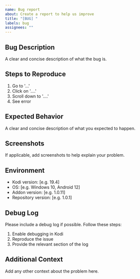 ```yaml
---
name: Bug report
about: Create a report to help us improve
title: "[BUG] "
labels: bug
assignees: ""
---
```


## Bug Description

A clear and concise description of what the bug is.

## Steps to Reproduce

1. Go to '...'
2. Click on '....'
3. Scroll down to '....'
4. See error

## Expected Behavior

A clear and concise description of what you expected to happen.

## Screenshots

If applicable, add screenshots to help explain your problem.

## Environment

- Kodi version: [e.g. 19.4]
- OS: [e.g. Windows 10, Android 12]
- Addon version: [e.g. 1.0.11]
- Repository version: [e.g. 1.0.1]

## Debug Log

Please include a debug log if possible. Follow these steps:

1. Enable debugging in Kodi
2. Reproduce the issue
3. Provide the relevant section of the log

## Additional Context

Add any other context about the problem here.
